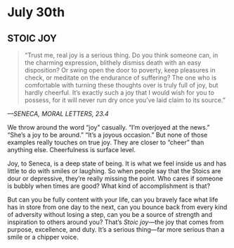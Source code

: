 # July 30th
## STOIC JOY

> “Trust me, real joy is a serious thing. Do you think someone can, in the charming expression, blithely dismiss death with an easy disposition? Or swing open the door to poverty, keep pleasures in check, or meditate on the endurance of suffering? The one who is comfortable with turning these thoughts over is truly full of joy, but hardly cheerful. It’s exactly such a joy that I would wish for you to possess, for it will never run dry once you’ve laid claim to its source.”

*—SENECA, MORAL LETTERS, 23.4*

We throw around the word “joy” casually. “I’m overjoyed at the news.” “She’s a joy to be around.” “It’s a joyous occasion.” But none of those examples really touches on true joy. They are closer to “cheer” than anything else. Cheerfulness is surface level.

Joy, to Seneca, is a deep state of being. It is what we feel inside us and has little to do with smiles or laughing. So when people say that the Stoics are dour or depressive, they’re really missing the point. Who cares if someone is bubbly when times are good? What kind of accomplishment is that?

But can you be fully content with your life, can you bravely face what life has in store from one day to the next, can you bounce back from every kind of adversity without losing a step, can you be a source of strength and inspiration to others around you? That’s *Stoic joy*—the joy that comes from purpose, excellence, and duty. It’s a serious thing—far more serious than a smile or a chipper voice.

